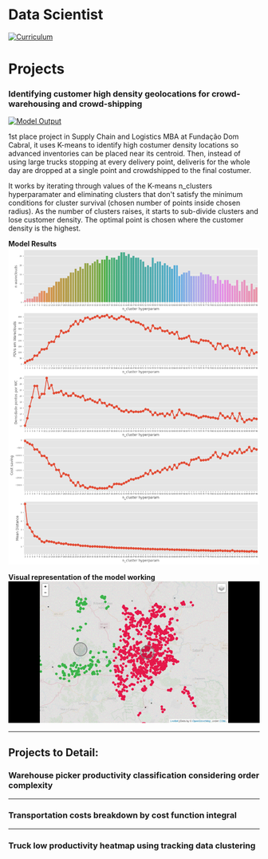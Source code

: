 # Data Scientist
[![Curriculum](https://img.shields.io/badge/Curriculum-link-blue?style=for-the-badge)](https://thalesmansur.github.io/portfolio/curriculum)

# Projects

### Identifying customer high density geolocations for crowd-warehousing and crowd-shipping

[![Model Output](https://img.shields.io/badge/Model_Output-link-green?style=for-the-badge)](https://thalesmansur.github.io/portfolio/contents/kmeans_58-c-points.html)

1st place project in Supply Chain and Logistics MBA at Fundação Dom Cabral, it uses K-means to identify high costumer density locations so advanced inventories can be placed near its centroid. Then, instead of using large trucks stopping at every delivery point, deliveris for the whole day are dropped at a single point and crowdshipped to the final costumer.

It works by iterating through values of the K-means n_clusters hyperparamater and eliminating clusters that don't satisfy the minimum conditions for cluster survival (chosen number of points inside chosen radius). As the number of clusters raises, it starts to sub-divide clusters and lose customer density. The optimal point is chosen where the customer density is the highest.

**Model Results**
![Model_results](/contents/model_results.png)


**Visual representation of the model working**
![Model_results](/contents/model_working.gif)

<hr>

## Projects to Detail:

### Warehouse picker productivity classification considering order complexity 

<hr>

### Transportation costs breakdown by cost function integral

<hr>

### Truck low productivity heatmap using tracking data clustering
